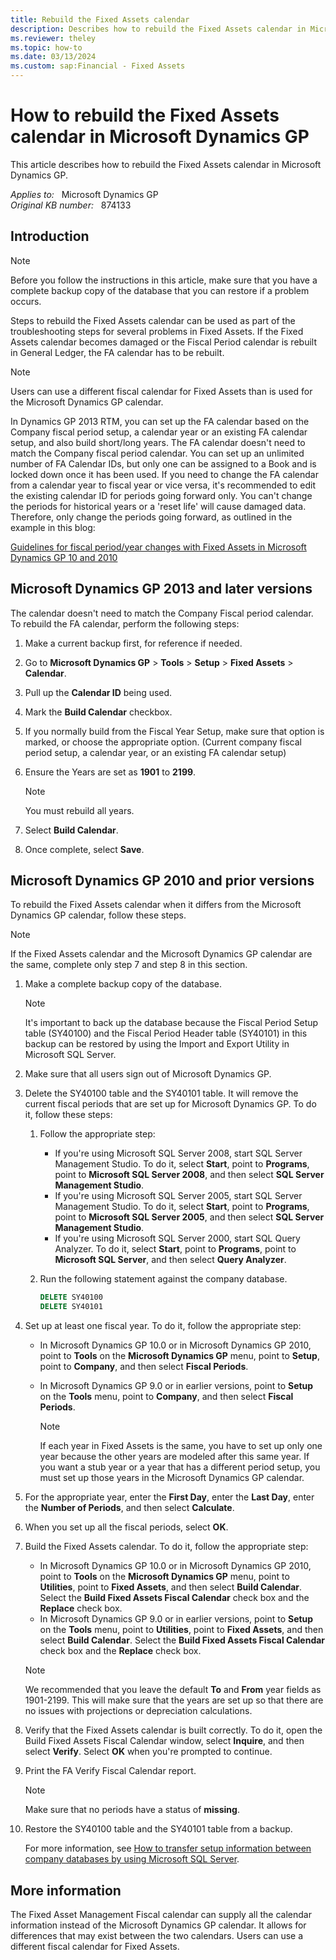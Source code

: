 ```yaml
---
title: Rebuild the Fixed Assets calendar
description: Describes how to rebuild the Fixed Assets calendar in Microsoft Dynamics GP.
ms.reviewer: theley
ms.topic: how-to
ms.date: 03/13/2024
ms.custom: sap:Financial - Fixed Assets
---
```

# How to rebuild the Fixed Assets calendar in Microsoft Dynamics GP

This article describes how to rebuild the Fixed Assets calendar in Microsoft Dynamics GP.

_Applies to:_ &nbsp; Microsoft Dynamics GP  
_Original KB number:_ &nbsp; 874133

## Introduction

> [!NOTE]
> Before you follow the instructions in this article, make sure that you have a complete backup copy of the database that you can restore if a problem occurs.

Steps to rebuild the Fixed Assets calendar can be used as part of the troubleshooting steps for several problems in Fixed Assets. If the Fixed Assets calendar becomes damaged or the Fiscal Period calendar is rebuilt in General Ledger, the FA calendar has to be rebuilt.

> [!NOTE]
> Users can use a different fiscal calendar for Fixed Assets than is used for the Microsoft Dynamics GP calendar.

In Dynamics GP 2013 RTM, you can set up the FA calendar based on the Company fiscal period setup, a calendar year or an existing FA calendar setup, and also build short/long years. The FA calendar doesn't need to match the Company fiscal period calendar. You can set up an unlimited number of FA Calendar IDs, but only one can be assigned to a Book and is locked down once it has been used. If you need to change the FA calendar from a calendar year to fiscal year or vice versa, it's recommended to edit the existing calendar ID for periods going forward only. You can't change the periods for historical years or a 'reset life' will cause damaged data. Therefore, only change the periods going forward, as outlined in the example in this blog:

[Guidelines for fiscal period/year changes with Fixed Assets in Microsoft Dynamics GP 10 and 2010](https://community.dynamics.com/blogs/post/?postid=06009afe-d4fc-42c2-9cdd-bfedacbc273f)

## Microsoft Dynamics GP 2013 and later versions

The calendar doesn't need to match the Company Fiscal period calendar. To rebuild the FA calendar, perform the following steps:

1. Make a current backup first, for reference if needed.

2. Go to **Microsoft Dynamics GP** > **Tools** > **Setup** > **Fixed Assets** > **Calendar**.

3. Pull up the **Calendar ID** being used.

4. Mark the **Build Calendar** checkbox.

5. If you normally build from the Fiscal Year Setup, make sure that option is marked, or choose the appropriate option. (Current company fiscal period setup, a calendar year, or an existing FA calendar setup)

6. Ensure the Years are set as **1901** to **2199**.

    > [!NOTE]
    > You must rebuild all years.

7. Select **Build Calendar**.

8. Once complete, select **Save**.

## Microsoft Dynamics GP 2010 and prior versions

To rebuild the Fixed Assets calendar when it differs from the Microsoft Dynamics GP calendar, follow these steps.

> [!NOTE]
> If the Fixed Assets calendar and the Microsoft Dynamics GP calendar are the same, complete only step 7 and step 8 in this section.

1. Make a complete backup copy of the database.

    > [!NOTE]
    > It's important to back up the database because the Fiscal Period Setup table (SY40100) and the Fiscal Period Header table (SY40101) in this backup can be restored by using the Import and Export Utility in Microsoft SQL Server.
2. Make sure that all users sign out of Microsoft Dynamics GP.
3. Delete the SY40100 table and the SY40101 table. It will remove the current fiscal periods that are set up for Microsoft Dynamics GP. To do it, follow these steps:
   1. Follow the appropriate step:
      - If you're using Microsoft SQL Server 2008, start SQL Server Management Studio. To do it, select **Start**, point to **Programs**, point to **Microsoft SQL Server 2008**, and then select **SQL Server Management Studio**.
      - If you're using Microsoft SQL Server 2005, start SQL Server Management Studio. To do it, select **Start**, point to **Programs**, point to **Microsoft SQL Server 2005**, and then select **SQL Server Management Studio**.
      - If you're using Microsoft SQL Server 2000, start SQL Query Analyzer. To do it, select **Start**, point to **Programs**, point to **Microsoft SQL Server**, and then select **Query Analyzer**.

   2. Run the following statement against the company database.

      ```sql
      DELETE SY40100
      DELETE SY40101
      ```

4. Set up at least one fiscal year. To do it, follow the appropriate step:
   - In Microsoft Dynamics GP 10.0 or in Microsoft Dynamics GP 2010, point to **Tools** on the **Microsoft Dynamics GP** menu, point to **Setup**, point to **Company**, and then select **Fiscal Periods**.
   - In Microsoft Dynamics GP 9.0 or in earlier versions, point to **Setup** on the **Tools** menu, point to **Company**, and then select **Fiscal Periods**.

        > [!NOTE]
        > If each year in Fixed Assets is the same, you have to set up only one year because the other years are modeled after this same year. If you want a stub year or a year that has a different period setup, you must set up those years in the Microsoft Dynamics GP calendar.
5. For the appropriate year, enter the **First Day**, enter the **Last Day**, enter the **Number of Periods**, and then select **Calculate**.
6. When you set up all the fiscal periods, select **OK**.
7. Build the Fixed Assets calendar. To do it, follow the appropriate step:
   - In Microsoft Dynamics GP 10.0 or in Microsoft Dynamics GP 2010, point to **Tools** on the **Microsoft Dynamics GP** menu, point to **Utilities**, point to **Fixed Assets**, and then select **Build Calendar**. Select the **Build Fixed Assets Fiscal Calendar** check box and the **Replace** check box.
   - In Microsoft Dynamics GP 9.0 or in earlier versions, point to **Setup** on the **Tools** menu, point to **Utilities**, point to **Fixed Assets**, and then select **Build Calendar**. Select the **Build Fixed Assets Fiscal Calendar** check box and the **Replace** check box.

    > [!NOTE]
    > We recommended that you leave the default **To** and **From** year fields as 1901-2199. This will make sure that the years are set up so that there are no issues with projections or depreciation calculations.
8. Verify that the Fixed Assets calendar is built correctly. To do it, open the Build Fixed Assets Fiscal Calendar window, select **Inquire**, and then select **Verify**. Select **OK** when you're prompted to continue.
9. Print the FA Verify Fiscal Calendar report.

    > [!NOTE]
    > Make sure that no periods have a status of **missing**.
10. Restore the SY40100 table and the SY40101 table from a backup.

    For more information, see [How to transfer setup information between company databases by using Microsoft SQL Server](https://support.microsoft.com/help/874208).

## More information

The Fixed Asset Management Fiscal calendar can supply all the calendar information instead of the Microsoft Dynamics GP calendar. It allows for differences that may exist between the two calendars. Users can use a different fiscal calendar for Fixed Assets.
